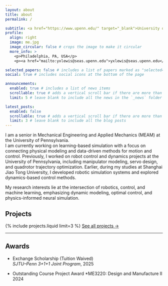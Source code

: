 ```yaml
---
layout: about
title: about
permalink: /

subtitle: <a href="https://www.upenn.edu/" target="_blank">University of Pennsylvania</a> · MEAM Department · Robotics & Control
profile:
  align: right
  image: me.jpg
  image_circular: false # crops the image to make it circular
  more_info: >
    <p>Philadelphia, PA, USA</p>
    <p><a href="mailto:yxlewis@seas.upenn.edu">yxlewis@seas.upenn.edu</a></p>

selected_papers: false # includes a list of papers marked as "selected={true}"
social: true # includes social icons at the bottom of the page

announcements:
  enabled: true # includes a list of news items
  scrollable: true # adds a vertical scroll bar if there are more than 3 news items
  limit: 5 # leave blank to include all the news in the `_news` folder

latest_posts:
  enabled: false
  scrollable: true # adds a vertical scroll bar if there are more than 3 new posts items
  limit: 3 # leave blank to include all the blog posts
---
```


I am a senior in Mechanical Engineering and Applied Mechanics (MEAM) at the University of Pennsylvania.  
I am currently working on learning-based simulation with a focus on connecting physical modeling and data-driven methods for motion and control. Previously, I worked on robot control and dynamics projects at the University of Pennsylvania, including manipulator modeling, servo design, and quadrotor trajectory optimization.
Earlier, during my studies at Shanghai Jiao Tong University, I developed robotic simulation systems and explored dynamics-based control methods.

My research interests lie at the intersection of robotics, control, and machine learning, emphasizing dynamic modeling, optimal control, and physics-informed neural simulation.

## Projects
{% include projects.liquid limit=3 %}
[See all projects →](/projects)

---

## Awards

- Exchange Scholarship (Tuition Waived)  
  *SJTU–Penn 3+1+1 Joint Program*, 2025  
  
- Outstanding Course Project Award
  *ME3220: Design and Manufacture II 2024
  
